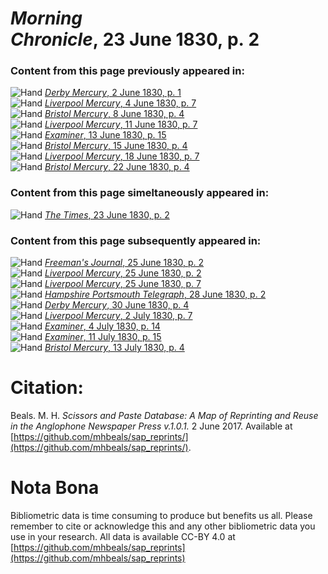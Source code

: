 # *Morning Chronicle*, 23 June 1830, p. 2  
  
### Content from this page previously appeared in:  
![Hand](http://scissorsandpaste.net/wp-content/uploads/2017/06/smallhandpointer.png) [*Derby Mercury*, 2 June 1830, p. 1](https://mhbeals.github.io/sap_html/Derby-Mercury/Derby-Mercury-2-June-1830-p-1)  
![Hand](http://scissorsandpaste.net/wp-content/uploads/2017/06/smallhandpointer.png) [*Liverpool Mercury*, 4 June 1830, p. 7](https://mhbeals.github.io/sap_html/Liverpool-Mercury/Liverpool-Mercury-4-June-1830-p-7)  
![Hand](http://scissorsandpaste.net/wp-content/uploads/2017/06/smallhandpointer.png) [*Bristol Mercury*, 8 June 1830, p. 4](https://mhbeals.github.io/sap_html/Bristol-Mercury/Bristol-Mercury-8-June-1830-p-4)  
![Hand](http://scissorsandpaste.net/wp-content/uploads/2017/06/smallhandpointer.png) [*Liverpool Mercury*, 11 June 1830, p. 7](https://mhbeals.github.io/sap_html/Liverpool-Mercury/Liverpool-Mercury-11-June-1830-p-7)  
![Hand](http://scissorsandpaste.net/wp-content/uploads/2017/06/smallhandpointer.png) [*Examiner*, 13 June 1830, p. 15](https://mhbeals.github.io/sap_html/Examiner/Examiner-13-June-1830-p-15)  
![Hand](http://scissorsandpaste.net/wp-content/uploads/2017/06/smallhandpointer.png) [*Bristol Mercury*, 15 June 1830, p. 4](https://mhbeals.github.io/sap_html/Bristol-Mercury/Bristol-Mercury-15-June-1830-p-4)  
![Hand](http://scissorsandpaste.net/wp-content/uploads/2017/06/smallhandpointer.png) [*Liverpool Mercury*, 18 June 1830, p. 7](https://mhbeals.github.io/sap_html/Liverpool-Mercury/Liverpool-Mercury-18-June-1830-p-7)  
![Hand](http://scissorsandpaste.net/wp-content/uploads/2017/06/smallhandpointer.png) [*Bristol Mercury*, 22 June 1830, p. 4](https://mhbeals.github.io/sap_html/Bristol-Mercury/Bristol-Mercury-22-June-1830-p-4)  
  
### Content from this page simeltaneously appeared in:  
![Hand](http://scissorsandpaste.net/wp-content/uploads/2017/06/smallhandpointer.png) [*The Times*, 23 June 1830, p. 2](https://mhbeals.github.io/sap_html/The-Times/The-Times-23-June-1830-p-2)  
  
### Content from this page subsequently appeared in:  
![Hand](http://scissorsandpaste.net/wp-content/uploads/2017/06/smallhandpointer.png) [*Freeman's Journal*, 25 June 1830, p. 2](https://mhbeals.github.io/sap_html/Freeman's-Journal/Freeman's-Journal-25-June-1830-p-2)  
![Hand](http://scissorsandpaste.net/wp-content/uploads/2017/06/smallhandpointer.png) [*Liverpool Mercury*, 25 June 1830, p. 2](https://mhbeals.github.io/sap_html/Liverpool-Mercury/Liverpool-Mercury-25-June-1830-p-2)  
![Hand](http://scissorsandpaste.net/wp-content/uploads/2017/06/smallhandpointer.png) [*Liverpool Mercury*, 25 June 1830, p. 7](https://mhbeals.github.io/sap_html/Liverpool-Mercury/Liverpool-Mercury-25-June-1830-p-7)  
![Hand](http://scissorsandpaste.net/wp-content/uploads/2017/06/smallhandpointer.png) [*Hampshire Portsmouth Telegraph*, 28 June 1830, p. 2](https://mhbeals.github.io/sap_html/Hampshire-Portsmouth-Telegraph/Hampshire-Portsmouth-Telegraph-28-June-1830-p-2)  
![Hand](http://scissorsandpaste.net/wp-content/uploads/2017/06/smallhandpointer.png) [*Derby Mercury*, 30 June 1830, p. 4](https://mhbeals.github.io/sap_html/Derby-Mercury/Derby-Mercury-30-June-1830-p-4)  
![Hand](http://scissorsandpaste.net/wp-content/uploads/2017/06/smallhandpointer.png) [*Liverpool Mercury*, 2 July 1830, p. 7](https://mhbeals.github.io/sap_html/Liverpool-Mercury/Liverpool-Mercury-2-July-1830-p-7)  
![Hand](http://scissorsandpaste.net/wp-content/uploads/2017/06/smallhandpointer.png) [*Examiner*, 4 July 1830, p. 14](https://mhbeals.github.io/sap_html/Examiner/Examiner-4-July-1830-p-14)  
![Hand](http://scissorsandpaste.net/wp-content/uploads/2017/06/smallhandpointer.png) [*Examiner*, 11 July 1830, p. 15](https://mhbeals.github.io/sap_html/Examiner/Examiner-11-July-1830-p-15)  
![Hand](http://scissorsandpaste.net/wp-content/uploads/2017/06/smallhandpointer.png) [*Bristol Mercury*, 13 July 1830, p. 4](https://mhbeals.github.io/sap_html/Bristol-Mercury/Bristol-Mercury-13-July-1830-p-4)  


# Citation: 

Beals. M. H. *Scissors and Paste Database: A Map of Reprinting and Reuse in the Anglophone Newspaper Press v.1.0.1.* 2 June 2017. Available at [https://github.com/mhbeals/sap_reprints/](https://github.com/mhbeals/sap_reprints/). 

# Nota Bona

Bibliometric data is time consuming to produce but benefits us all. Please remember to cite or acknowledge this and any other bibliometric data you use in your research. All data is available CC-BY 4.0 at [https://github.com/mhbeals/sap_reprints](https://github.com/mhbeals/sap_reprints)